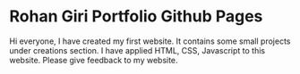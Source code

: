 # Rohan Giri Portfolio Github Pages
Hi everyone, I have created my first website. It contains some small projects under creations section. I have applied HTML, CSS, Javascript to this website. Please give feedback to my website.
